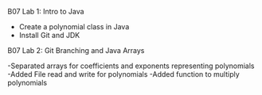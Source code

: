 B07 Lab 1: Intro to Java

- Create a polynomial class in Java
- Install Git and JDK

B07 Lab 2: Git Branching and Java Arrays

-Separated arrays for coefficients and exponents representing polynomials
-Added File read and write for polynomials
-Added function to multiply polynomials
